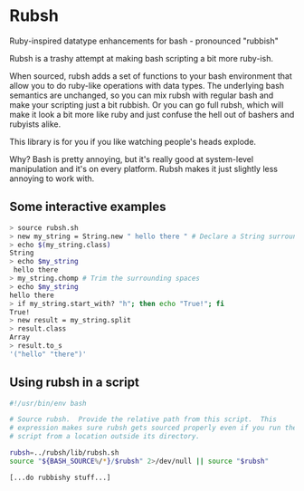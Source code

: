 # Rubsh

Ruby-inspired datatype enhancements for bash - pronounced "rubbish"

Rubsh is a trashy attempt at making bash scripting a bit more ruby-ish.

When sourced, rubsh adds a set of functions to your bash environment
that allow you to do ruby-like operations with data types.  The
underlying bash semantics are unchanged, so you can mix rubsh with
regular bash and make your scripting just a bit rubbish.  Or you can go
full rubsh, which will make it look a bit more like ruby and just
confuse the hell out of bashers and rubyists alike.

This library is for you if you like watching people's heads explode.

Why?  Bash is pretty annoying, but it's really good at system-level
manipulation and it's on every platform.  Rubsh makes it just slightly
less annoying to work with.

## Some interactive examples

~~~bash
> source rubsh.sh
> new my_string = String.new " hello there " # Declare a String surrounded by spaces
> echo $(my_string.class)
String
> echo $my_string
 hello there
> my_string.chomp # Trim the surrounding spaces
> echo $my_string
hello there
> if my_string.start_with? "h"; then echo "True!"; fi
True!
> new result = my_string.split
> result.class
Array
> result.to_s
'("hello" "there")'
~~~

## Using rubsh in a script

~~~bash
#!/usr/bin/env bash

# Source rubsh.  Provide the relative path from this script.  This
# expression makes sure rubsh gets sourced properly even if you run the
# script from a location outside its directory.

rubsh=../rubsh/lib/rubsh.sh
source "${BASH_SOURCE%/*}/$rubsh" 2>/dev/null || source "$rubsh"

[...do rubbishy stuff...]
~~~
